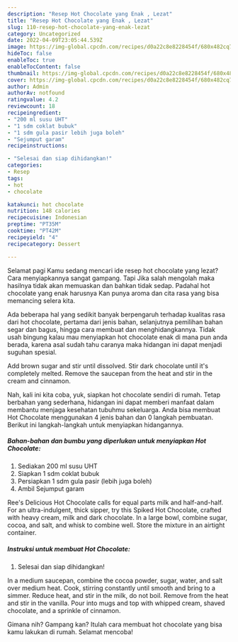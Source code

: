 ```yaml
---
description: "Resep Hot Chocolate yang Enak , Lezat"
title: "Resep Hot Chocolate yang Enak , Lezat"
slug: 110-resep-hot-chocolate-yang-enak-lezat
category: Uncategorized
date: 2022-04-09T23:05:44.539Z
image: https://img-global.cpcdn.com/recipes/d0a22c8e8228454f/680x482cq70/hot-chocolate-foto-resep-utama.jpg
hideToc: false
enableToc: true
enableTocContent: false
thumbnail: https://img-global.cpcdn.com/recipes/d0a22c8e8228454f/680x482cq70/hot-chocolate-foto-resep-utama.jpg
cover: https://img-global.cpcdn.com/recipes/d0a22c8e8228454f/680x482cq70/hot-chocolate-foto-resep-utama.jpg
author: Admin
authorAv: notfound
ratingvalue: 4.2
reviewcount: 18
recipeingredient:
- "200 ml susu UHT"
- "1 sdm coklat bubuk"
- "1 sdm gula pasir lebih juga boleh"
- "Sejumput garam"
recipeinstructions:

- "Selesai dan siap dihidangkan!"
categories:
- Resep
tags:
- hot
- chocolate

katakunci: hot chocolate 
nutrition: 148 calories
recipecuisine: Indonesian
preptime: "PT35M"
cooktime: "PT42M"
recipeyield: "4"
recipecategory: Dessert

---
```



Selamat pagi Kamu sedang mencari ide resep hot chocolate yang lezat? Cara menyiapkannya sangat gampang. Tapi Jika salah mengolah maka hasilnya tidak akan memuaskan dan bahkan tidak sedap. Padahal hot chocolate yang enak harusnya Kan punya aroma dan cita rasa yang bisa memancing selera kita.


Ada beberapa hal yang sedikit banyak berpengaruh terhadap kualitas rasa dari hot chocolate, pertama dari jenis bahan, selanjutnya pemilihan bahan segar dan bagus, hingga cara membuat dan menghidangkannya. Tidak usah bingung kalau mau menyiapkan hot chocolate enak di mana pun anda berada, karena asal sudah tahu caranya maka hidangan ini dapat menjadi suguhan spesial.

Add brown sugar and stir until dissolved. Stir dark chocolate until it&#39;s completely melted. Remove the saucepan from the heat and stir in the cream and cinnamon.


Nah, kali ini kita coba, yuk, siapkan hot chocolate sendiri di rumah. Tetap berbahan yang sederhana, hidangan ini dapat memberi manfaat dalam membantu menjaga kesehatan tubuhmu sekeluarga. Anda bisa membuat Hot Chocolate menggunakan 4 jenis bahan dan 0 langkah pembuatan. Berikut ini langkah-langkah untuk menyiapkan hidangannya.

<!--inarticleads1-->

##### Bahan-bahan dan bumbu yang diperlukan untuk menyiapkan Hot Chocolate:

1. Sediakan 200 ml susu UHT
1. Siapkan 1 sdm coklat bubuk
1. Persiapkan 1 sdm gula pasir (lebih juga boleh)
1. Ambil Sejumput garam


Ree&#39;s Delicious Hot Chocolate calls for equal parts milk and half-and-half. For an ultra-indulgent, thick sipper, try this Spiked Hot Chocolate, crafted with heavy cream, milk and dark chocolate. In a large bowl, combine sugar, cocoa, and salt, and whisk to combine well. Store the mixture in an airtight container. 

<!--inarticleads2-->

##### Instruksi untuk membuat Hot Chocolate:


1. Selesai dan siap dihidangkan!

In a medium saucepan, combine the cocoa powder, sugar, water, and salt over medium heat. Cook, stirring constantly until smooth and bring to a simmer. Reduce heat, and stir in the milk, do not boil. Remove from the heat and stir in the vanilla. Pour into mugs and top with whipped cream, shaved chocolate, and a sprinkle of cinnamon. 

Gimana nih? Gampang kan? Itulah cara membuat hot chocolate yang bisa kamu lakukan di rumah. Selamat mencoba!
